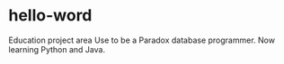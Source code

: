 # hello-word
Education project  area
Use to be a Paradox database programmer.  Now learning Python and Java.
